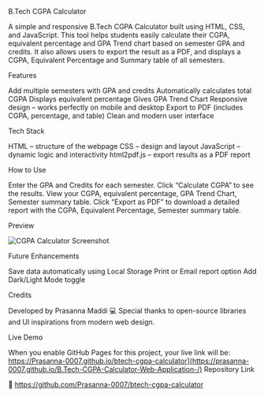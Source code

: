 B.Tech CGPA Calculator

A simple and responsive B.Tech CGPA Calculator built using HTML, CSS, and JavaScript.
This tool helps students easily calculate their CGPA, equivalent percentage and GPA Trend chart based on semester GPA and credits.
It also allows users to export the result as a PDF, and displays a CGPA, Equivalent Percentage and Summary table of all semesters.

Features

 Add multiple semesters with GPA and credits
 Automatically calculates total CGPA
 Displays equivalent percentage
 Gives GPA Trend Chart
 Responsive design – works perfectly on mobile and desktop
 Export to PDF (includes CGPA, percentage, and table)
 Clean and modern user interface

Tech Stack

HTML – structure of the webpage
CSS – design and layout
JavaScript  – dynamic logic and interactivity
html2pdf.js – export results as a PDF report

How to Use

Enter the GPA and Credits for each semester.
Click “Calculate CGPA” to see the results.
View your CGPA, equivalent percentage, GPA Trend Chart, Semester summary table.
Click “Export as PDF” to download a detailed report with the CGPA, Equivalent Percentage, Semester summary table.

Preview

![CGPA Calculator Screenshot](Screenshot2.png)

Future Enhancements

Save data automatically using Local Storage
Print or Email report option
Add Dark/Light Mode toggle

Credits

Developed by Prasanna Maddi 💻
Special thanks to open-source libraries and UI inspirations from modern web design.

Live Demo

When you enable GitHub Pages for this project, your live link will be:
https://Prasanna-0007.github.io/btech-cgpa-calculator](https://prasanna-0007.github.io/B.Tech-CGPA-Calculator-Web-Application-/)
Repository Link

🔗 https://github.com/Prasanna-0007/btech-cgpa-calculator
